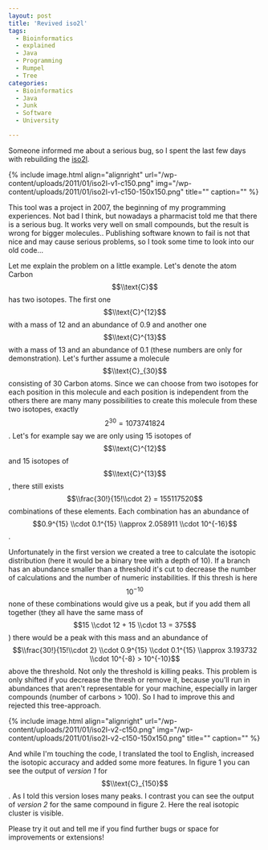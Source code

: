 ```yaml
---
layout: post
title: 'Revived iso2l'
tags:
  - Bioinformatics
  - explained
  - Java
  - Programming
  - Rumpel
  - Tree
categories:
  - Bioinformatics
  - Java
  - Junk
  - Software
  - University

---
```


Someone informed me about a serious bug, so I spent the last few days with rebuilding the <a href="/software/iso2l/">iso2l</a>.



{% include image.html align="alignright" url="/wp-content/uploads/2011/01/iso2l-v1-c150.png" img="/wp-content/uploads/2011/01/iso2l-v1-c150-150x150.png" title="" caption="" %}

This tool was a project in 2007, the beginning of my programming experiences. Not bad I think, but nowadays a pharmacist told me that there is a serious bug. It works very well on small compounds, but the result is wrong for bigger molecules.. Publishing software known to fail is not that nice and may cause serious problems, so I took some time to look into our old code...

Let me explain the problem on a little example. Let's denote the atom Carbon $$\\text{C}$$ has two isotopes. The first one $$\\text{C}^{12}$$ with a mass of 12 and an abundance of 0.9 and another one $$\\text{C}^{13}$$ with a mass of 13 and an abundance of 0.1 (these numbers are only for demonstration).
Let's further assume a molecule $$\\text{C}_{30}$$ consisting of 30 Carbon atoms. Since we can choose from two isotopes for each position in this molecule and each position is independent from the others there are many many possibilities to create this molecule from these two isotopes, exactly $$2^{30}=1073741824$$.
Let's for example say we are only using 15 isotopes of $$\\text{C}^{12}$$ and 15 isotopes of $$\\text{C}^{13}$$, there still exists $$\\frac{30!}{15!\\cdot 2} = 155117520$$ combinations of these elements. Each combination has an abundance of $$0.9^{15} \\cdot 0.1^{15} \\approx 2.058911 \\cdot 10^{-16}$$.

Unfortunately in the first version we created a tree to calculate the isotopic distribution (here it would be a binary tree with a depth of 10). If a branch has an abundance smaller than a threshold it's cut to decrease the number of calculations and the number of numeric instabilities. If this thresh is here $$10^{-10}$$ none of these combinations would give us a peak, but if you add them all together (they all have the same mass of $$15 \\cdot 12 + 15 \\cdot 13 = 375$$) there would be a peak with this mass and an abundance of $$\\frac{30!}{15!\\cdot 2} \\cdot 0.9^{15} \\cdot 0.1^{15} \\approx 3.193732 \\cdot 10^{-8} > 10^{-10}$$ above the threshold.
Not only the threshold is killing peaks. This problem is only shifted if you decrease the thresh or remove it, because you'll run in abundances that aren't representable for your machine, especially in larger compounds (number of carbons > 100). So I had to improve this and rejected this tree-approach. 

{% include image.html align="alignright" url="/wp-content/uploads/2011/01/iso2l-v2-c150.png" img="/wp-content/uploads/2011/01/iso2l-v2-c150-150x150.png" title="" caption="" %}

And while I'm touching the code, I translated the tool to English, increased the isotopic accuracy and added some more features. In figure 1 you can see the output of <em>version 1</em> for $$\\text{C}_{150}$$. As I told this version loses many peaks. I contrast you can see the output of <em>version 2</em> for the same compound in figure 2. Here the real isotopic cluster is visible.

Please try it out and tell me if you find further bugs or space for improvements or extensions!

